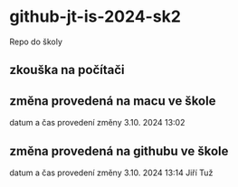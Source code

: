 # github-jt-is-2024-sk2
Repo do školy 

## zkouška na počítači 

## změna provedená na macu ve škole 
datum a čas provedení změny 3.10. 2024 13:02 

## změna provedená na githubu ve škole 
datum a čas provedení změny 3.10. 2024 13:14
Jiří Tuž
